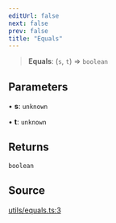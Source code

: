 ```yaml
---
editUrl: false
next: false
prev: false
title: "Equals"
---
```


> **Equals**: (`s`, `t`) => `boolean`

## Parameters

• **s**: `unknown`

• **t**: `unknown`

## Returns

`boolean`

## Source

[utils/equals.ts:3](https://github.com/nodenogg-in/alpha-p2p/blob/2cff8cc/packages/statekit/src/utils/equals.ts#L3)
